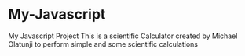 # My-Javascript
My Javascript Project
This is a scientific Calculator created by Michael Olatunji 
to perform simple and some scientific calculations
